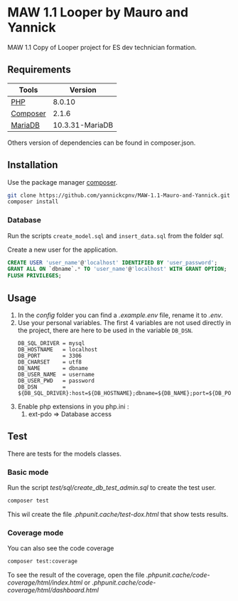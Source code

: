 # MAW 1.1 Looper by Mauro and Yannick

MAW 1.1 Copy of Looper project for ES dev technician formation.

## Requirements

| Tools                                         | Version            |
|-----------------------------------------------|--------------------|
| [PHP](https://www.php.net/downloads.php)      | 8.0.10             |
| [Composer](https://getcomposer.org/download/) | 2.1.6              |
| [MariaDB](https://mariadb.org/download/)      | 10.3.31-MariaDB    |

Others version of dependencies can be found in composer.json.

## Installation

Use the package manager [composer](https://getcomposer.org/download/).

```bash
git clone https://github.com/yannickcpnv/MAW-1.1-Mauro-and-Yannick.git
composer install
```

### Database

Run the scripts `create_model.sql` and `insert_data.sql` from the folder _sql_.

Create a new user for the application.

```sql
CREATE USER 'user_name'@'localhost' IDENTIFIED BY 'user_password';
GRANT ALL ON `dbname`.* TO 'user_name'@'localhost' WITH GRANT OPTION;
FLUSH PRIVILEGES;
```

## Usage

1. In the _config_ folder you can find a _.example.env_ file, rename it to _.env_.
2. Use your personal variables. The first 4 variables are not used directly in the project, there are here to be used in
   the variable `DB_DSN`.
   ```dotenv
   DB_SQL_DRIVER = mysql
   DB_HOSTNAME   = localhost
   DB_PORT       = 3306
   DB_CHARSET    = utf8
   DB_NAME       = dbname
   DB_USER_NAME  = username
   DB_USER_PWD   = password
   DB_DSN        = ${DB_SQL_DRIVER}:host=${DB_HOSTNAME};dbname=${DB_NAME};port=${DB_PORT};charset=${DB_CHARSET}   
   ```
3. Enable php extensions in you php.ini :
   1. ext-pdo => Database access

## Test

There are tests for the models classes.

### Basic mode

Run the script _test/sql/create_db_test_admin.sql_ to create the test user.

```bash
composer test
```

This wil create the file _.phpunit.cache/test-dox.html_ that show tests results.

### Coverage mode

You can also see the code coverage

```bash
composer test:coverage
```

To see the result of the coverage, open the file _.phpunit.cache/code-coverage/html/index.html_ or
_.phpunit.cache/code-coverage/html/dashboard.html_
